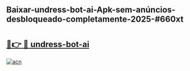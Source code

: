 ## Baixar-undress-bot-ai-Apk-sem-anúncios-desbloqueado-completamente-2025-#660xt

# <h2><a href="https://ainizakaria.my?title=undress-bot-ai&ref=20M">🔗👉 🔴 undress-bot-ai</a></h2>

[![acn](https://github.com/user-attachments/assets/0f9c940e-d8b0-45ae-aac7-cd30a18b3e1c)](https://ainizakaria.my?title=undress-bot-ai&ref=20M)

